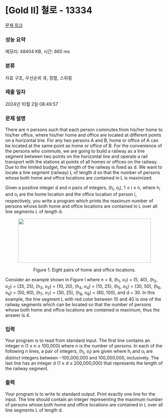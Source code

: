 # [Gold II] 철로 - 13334 

[문제 링크](https://www.acmicpc.net/problem/13334) 

### 성능 요약

메모리: 48404 KB, 시간: 660 ms

### 분류

자료 구조, 우선순위 큐, 정렬, 스위핑

### 제출 일자

2024년 10월 2일 08:49:57

### 문제 설명

<p>There are n persons such that each person commutes from his/her home to his/her office, where his/her home and office are located at different points on a horizontal line. For any two persons A and B, home or office of A can be located at the same point as home or office of B. For the convenience of the persons who commute, we are going to build a railway as a line segment between two points on the horizontal line and operate a rail transport with the stations at points of all homes or offices on the railway. Due to the limited budget, the length of the railway is fixed as d. We want to locate a line segment (railway) L of length d so that the number of persons whose both home and office locations are contained in L is maximized.</p>

<p>Given a positive integer d and n pairs of integers, (h<sub>i</sub>, o<sub>i</sub>), 1 ≤ i ≤ n, where h<sub>i</sub> and o<sub>i</sub> are the home location and the office location of person i, respectively, you write a program which prints the maximum number of persons whose both home and office locations are contained in L over all line segments L of length d.</p>

<p style="text-align:center"><img alt="" src="https://onlinejudgeimages.s3-ap-northeast-1.amazonaws.com/problem/13334/1.png" style="height:140px; text-align:center; width:422px"></p>

<p style="text-align:center">Figure 1. Eight pairs of home and office locations.</p>

<p>Consider an example shown in Figure l where n = 8, (h<sub>1</sub>, o<sub>1</sub>) = (5, 40), (h<sub>2</sub>, o<sub>2</sub>) = (35, 25), (h<sub>3</sub>, o<sub>3</sub>) = (10, 20), (h<sub>4</sub>, o<sub>4</sub>) = (10, 25), (h<sub>5</sub>, o<sub>5</sub>) = (30, 50), (h<sub>6</sub>, o<sub>6</sub>) = (50, 60), (h<sub>7</sub>, o<sub>7</sub>) = (30, 25), (h<sub>8</sub>, o<sub>8</sub>) = (80, 100), and d = 30. In this example, the line segment L with red color between 10 and 40 is one of the railway segments which can be located so that the number of persons whose both home and office locations are contained is maximum, thus the answer is 4.</p>

### 입력 

 <p>Your program is to read from standard input. The first line contains an integer n (1 ≤ n ≤ 100,000) where n is the number of persons. In each of the following n lines, a pair of integers, (h<sub>i</sub>, o<sub>i</sub>) are given where h<sub>i</sub> and o<sub>i</sub> are distinct integers between −100,000,000 and 100,000,000, inclusively. The last line has an integer d (1 ≤ d ≤ 200,000,000) that represents the length of the railway segment.</p>

### 출력 

 <p>Your program is to write to standard output. Print exactly one line for the input. The line should contain an integer representing the maximum number of persons whose both home and office locations are contained in L over all line segments L of length d.</p>

